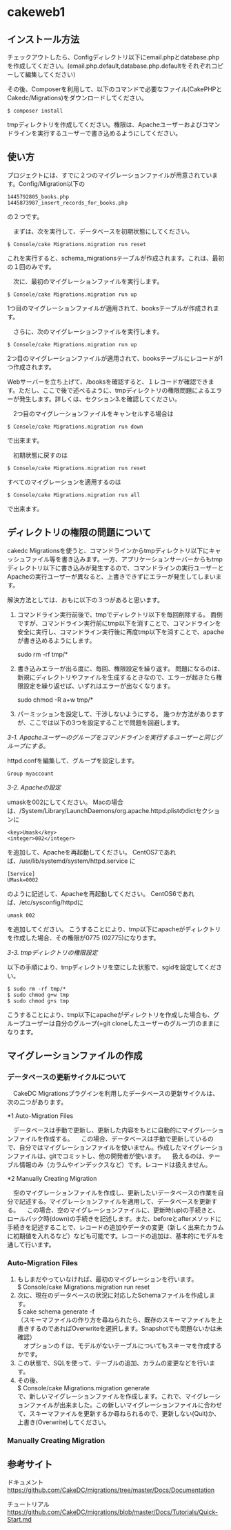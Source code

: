 # cakeweb1

## インストール方法

チェックアウトしたら、Configディレクトリ以下にemail.phpとdatabase.phpを作成してください。(email.php.default,database.php.defaultをそれぞれコピーして編集してください）

その後、Composerを利用して、以下のコマンドで必要なファイル(CakePHPとCakedc/Migrations)をダウンロードしてください。

    $ composer install

tmpディレクトリを作成してください。権限は、Apacheユーザーおよびコマンドラインを実行するユーザーで書き込めるようにしてください。

## 使い方

プロジェクトには、すでに２つのマイグレーションファイルが用意されています。Config/Migration以下の

    1445792805_books.php
    1445873987_insert_records_for_books.php

の２つです。

　まずは、次を実行して、データベースを初期状態にしてください。

    $ Console/cake Migrations.migration run reset

これを実行すると、schema_migrationsテーブルが作成されます。これは、最初の１回のみです。

　次に、最初のマイグレーションファイルを実行します。

    $ Console/cake Migrations.migration run up

1つ目のマイグレーションファイルが適用されて、booksテーブルが作成されます。

　さらに、次のマイグレーションファイルを実行します。

    $ Console/cake Migrations.migration run up

2つ目のマイグレーションファイルが適用されて、booksテーブルにレコードが1つ作成されます。

Webサーバーを立ち上げて、/booksを確認すると、１レコードが確認できます。ただし、ここで後で述べるように、tmpディレクトリの権限問題によるエラーが発生します。詳しくは、セクション3.を確認してください。

　2つ目のマイグレーションファイルをキャンセルする場合は

    $ Console/cake Migrations.migration run down

で出来ます。

　初期状態に戻すのは

    $ Console/cake Migrations.migration run reset

すべてのマイグレーションを適用するのは

    $ Console/cake Migrations.migration run all

で出来ます。

## ディレクトリの権限の問題について

cakedc Migrationsを使うと、コマンドラインからtmpディレクトリ以下にキャッシュファイル等を書き込みます。一方、アプリケーションサーバーからもtmpディレクトリ以下に書き込みが発生するので、コマンドラインの実行ユーザーとApacheの実行ユーザーが異なると、上書きできずにエラーが発生してしまいます。

解決方法としては、おもに以下の３つがあると思います。

1. コマンドライン実行前後で、tmpでディレクトリ以下を毎回削除する。
面倒ですが、コマンドライン実行前にtmp以下を消すことで、コマンドラインを安全に実行し、コマンドライン実行後に再度tmp以下を消すことで、apacheが書き込めるようにします。

    sudo rm -rf tmp/*
    
2. 書き込みエラーが出る度に、毎回、権限設定を繰り返す。
問題になるのは、新規にディレクトリやファイルを生成するときなので、エラーが起きたら権限設定を繰り返せば、いずれはエラーが出なくなります。

    sudo chmod -R a+w tmp/*
    
3. パーミッションを設定して、干渉しないようにする。
幾つか方法がありますが、ここでは以下の3つを設定することで問題を回避します。

*3-1. Apacheユーザーのグループをコマンドラインを実行するユーザーと同じグループにする。*

httpd.confを編集して、グループを設定します。

    Group myaccount

*3-2. Apacheの設定*

umaskを002にしてください。
Macの場合は、/System/Library/LaunchDaemons/org.apache.httpd.plistのdictセクションに

    <key>Umask</key>
    <integer>002</integer>

を追加して、Apacheを再起動してください。
CentOS7であれば、/usr/lib/systemd/system/httpd.service に
    
    [Service]
    UMask=0002

のように記述して、Apacheを再起動してください。
CentOS6であれば、/etc/sysconfig/httpdに

    umask 002

を追加してください。
こうすることにより、tmp以下にapacheがディレクトリを作成した場合、その権限が0775 (02775)になります。

*3-3. tmpディレクトリの権限設定*

以下の手順により、tmpディレクトリを空にした状態で、sgidを設定してください。

    $ sudo rm -rf tmp/*
    $ sudo chmod g+w tmp
    $ sudo chmod g+s tmp

こうすることにより、tmp以下にapacheがディレクトリを作成した場合も、グループユーザーは自分のグループ(=git cloneしたユーザーのグループ)のままになります。

## マイグレーションファイルの作成

### データベースの更新サイクルについて

　CakeDC Migrationsプラグインを利用したデータベースの更新サイクルは、次の二つがあります。

*1 Auto-Migration Files

　データベースは手動で更新し、更新した内容をもとに自動的にマイグレーションファイルを作成する。
　この場合、データベースは手動で更新しているので、自分ではマイグレーションファイルを使いません。作成したマイグレーションファイルは、gitでコミットし、他の開発者が使います。
　扱えるのは、テーブル情報のみ（カラムやインデックスなど）です。レコードは扱えません。

*2 Manually Creating Migration

　空のマイグレーションファイルを作成し、更新したいデータベースの作業を自分で記述する。マイグレーションファイルを適用して、データベースを更新する。
　この場合、空のマイグレーションファイルに、更新時(up)の手続きと、ロールバック時(down)の手続きを記述します。また、beforeとafterメソッドに手続きを記述することで、レコードの追加やデータの変更（新しく出来たカラムに初期値を入れるなど）なども可能です。レコードの追加は、基本的にモデルを通して行います。
　
### Auto-Migration Files

  1. もしまだやっていなければ、最初のマイグレーションを行います。  
    $ Console/cake Migrations.migration run reset
  2. 次に、現在のデータベースの状況に対応したSchemaファイルを作成します。  
    $ cake schema generate -f  
（スキーマファイルの作り方を尋ねられたら、既存のスキーマファイルを上書きするのであればOverwriteを選択します。Snapshotでも問題ないかは未確認）  
　オプションのｆは、モデルがないテーブルについてもスキーマを作成するかです。  
  3. この状態で、SQLを使って、テーブルの追加、カラムの変更などを行います。
  4. その後、  
    $ Console/cake Migrations.migration generate  
で、新しいマイグレーションファイルを作成します。これで、マイグレーションファイルが出来ました。この新しいマイグレーションファイルに合わせて、スキーマファイルを更新するか尋ねられるので、更新しない(Quit)か、上書き(Overwrite)してください。  

### Manually Creating Migration


## 参考サイト

ドキュメント
https://github.com/CakeDC/migrations/tree/master/Docs/Documentation

チュートリアル
https://github.com/CakeDC/migrations/blob/master/Docs/Tutorials/Quick-Start.md



